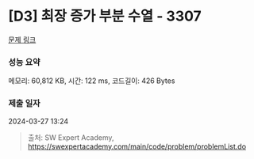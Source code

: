 # [D3] 최장 증가 부분 수열 - 3307 

[문제 링크](https://swexpertacademy.com/main/code/problem/problemDetail.do?contestProbId=AWBOKg-a6l0DFAWr) 

### 성능 요약

메모리: 60,812 KB, 시간: 122 ms, 코드길이: 426 Bytes

### 제출 일자

2024-03-27 13:24



> 출처: SW Expert Academy, https://swexpertacademy.com/main/code/problem/problemList.do